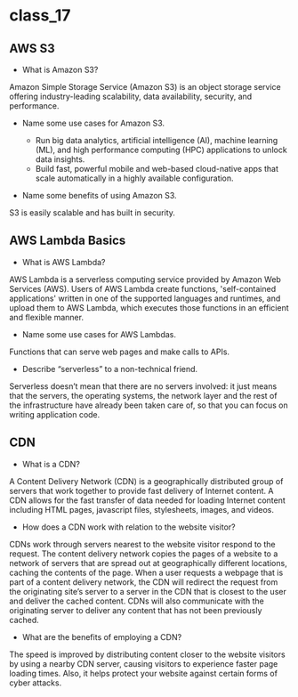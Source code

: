 # class_17

## AWS S3

- What is Amazon S3?

Amazon Simple Storage Service (Amazon S3) is an object storage service offering industry-leading scalability, data availability, security, and performance.

- Name some use cases for Amazon S3.

  - Run big data analytics, artificial intelligence (AI), machine learning (ML), and high performance computing (HPC) applications to unlock data insights.
  - Build fast, powerful mobile and web-based cloud-native apps that scale automatically in a highly available configuration.

- Name some benefits of using Amazon S3.

S3 is easily scalable and has built in security.

## AWS Lambda Basics

- What is AWS Lambda?

AWS Lambda is a serverless computing service provided by Amazon Web Services (AWS). Users of AWS Lambda create functions, 'self-contained applications' written in one of the supported languages and runtimes, and upload them to AWS Lambda, which executes those functions in an efficient and flexible manner.

- Name some use cases for AWS Lambdas.

Functions that can serve web pages and make calls to APIs.

- Describe “serverless” to a non-technical friend.

Serverless doesn’t mean that there are no servers involved: it just means that the servers, the operating systems, the network layer and the rest of the infrastructure have already been taken care of, so that you can focus on writing application code.

## CDN

- What is a CDN?

A Content Delivery Network (CDN) is a geographically distributed group of servers that work together to provide fast delivery of Internet content. A CDN allows for the fast transfer of data needed for loading Internet content including HTML pages, javascript files, stylesheets, images, and videos.

- How does a CDN work with relation to the website visitor?

CDNs work through servers nearest to the website visitor respond to the request. The content delivery network copies the pages of a website to a network of servers that are spread out at geographically different locations, caching the contents of the page. When a user requests a webpage that is part of a content delivery network, the CDN will redirect the request from the originating site’s server to a server in the CDN that is closest to the user and deliver the cached content. CDNs will also communicate with the originating server to deliver any content that has not been previously cached.

- What are the benefits of employing a CDN?

The speed is improved by distributing content closer to the website visitors by using a nearby CDN server, causing visitors to experience faster page loading times. Also, it helps protect your website against certain forms of cyber attacks.

